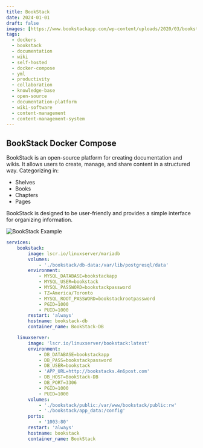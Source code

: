 ```yaml
---
title: BookStack
date: 2024-01-01
draft: false
images: [https://www.bookstackapp.com/wp-content/uploads/2020/03/bookstack-logo.png]
tags:
  - dockers
  - bookstack
  - documentation
  - wiki
  - self-hosted
  - docker-compose
  - yml
  - productivity
  - collaboration
  - knowledge-base
  - open-source
  - documentation-platform
  - wiki-software
  - content-management
  - content-management-system
---
```


## BookStack Docker Compose

BookStack is an open-source platform for creating documentation and wikis. It allows users to create, manage, and share content in a structured way. Categorizing in:

- Shelves
- Books
- Chapters
- Pages

BookStack is designed to be user-friendly and provides a simple interface for organizing information.

![BookStack Example](../images/bookstack_example.png)

```yaml
services:
    bookstack:
        image: lscr.io/linuxserver/mariadb
        volumes:
            - './bookstack/db-data:/var/lib/postgresql/data'
        environment:
            - MYSQL_DATABASE=bookstackapp
            - MYSQL_USER=bookstack
            - MYSQL_PASSWORD=bookstackpassword
            - TZ=America/Toronto
            - MYSQL_ROOT_PASSWORD=bookstackrootpassword
            - PGID=1000
            - PUID=1000
        restart: 'always'
        hostname: bookstack-db
        container_name: BookStack-DB

    linuxserver:
        image: 'lscr.io/linuxserver/bookstack:latest'
        environment:
            - DB_DATABASE=bookstackapp
            - DB_PASS=bookstackpassword
            - DB_USER=bookstack
            - 'APP_URL=http://bookstacks.4n6post.com'
            - DB_HOST=BookStack-DB
            - DB_PORT=3306
            - PGID=1000
            - PUID=1000
        volumes:
            - './bookstack/public:/var/www/bookstack/public:rw'
            - './bookstack/app_data:/config'
        ports:
            - '1003:80'
        restart: 'always'
        hostname: bookstack
        container_name: BookStack
```
